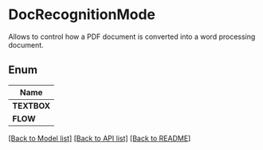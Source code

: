 
# DocRecognitionMode
Allows to control how a PDF document is converted into a word processing document.

## Enum
| Name |
| ----------- |
| **TEXTBOX** |
| **FLOW** |

[[Back to Model list]](../README.md#documentation-for-models) [[Back to API list]](../README.md#documentation-for-api-endpoints) [[Back to README]](../README.md)


